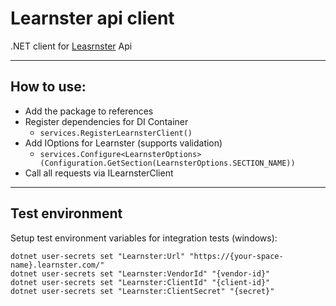 # Learnster api client

.NET client for [Leasrnster](https://learnster.com/) Api

---

## How to use:
- Add the package to references
- Register dependencies for DI Container
  - `services.RegisterLearnsterClient()`
- Add IOptions for Learnster (supports validation)
  - `services.Configure<LearnsterOptions>(Configuration.GetSection(LearnsterOptions.SECTION_NAME))`
- Call all requests via ILearnsterClient

---

## Test environment
Setup test environment variables for integration tests (windows):
```
dotnet user-secrets set "Learnster:Url" "https://{your-space-name}.learnster.com/"
dotnet user-secrets set "Learnster:VendorId" "{vendor-id}"
dotnet user-secrets set "Learnster:ClientId" "{client-id}"
dotnet user-secrets set "Learnster:ClientSecret" "{secret}"
```